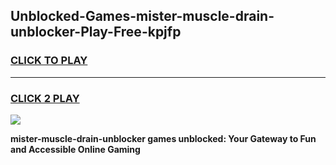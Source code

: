 
## Unblocked-Games-mister-muscle-drain-unblocker-Play-Free-kpjfp
<h3>
<a href="https://premium76.site?title=mister-muscle-drain-unblocker&ref=12A">CLICK TO PLAY</a></h3>
<hr>

<h3>
<a href="https://premium76.site?title=mister-muscle-drain-unblocker&ref=12A">CLICK 2 PLAY</a>
  
</h3>

<a href="https://premium76.site?title=mister-muscle-drain-unblocker&ref=12A"><img src="https://clearcache.store/games.png"></a>


**mister-muscle-drain-unblocker games unblocked: Your Gateway to Fun and Accessible Online Gaming**
